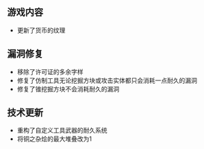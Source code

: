 ## 游戏内容

- 更新了货币的纹理

## 漏洞修复

- 移除了许可证的多余字样
- 修复了仿制工具无论挖掘方块或攻击实体都只会消耗一点耐久的漏洞
- 修复了锥挖掘方块不会消耗耐久的漏洞

## 技术更新

- 重构了自定义工具武器的耐久系统
- 将铜之杂烩的最大堆叠改为1